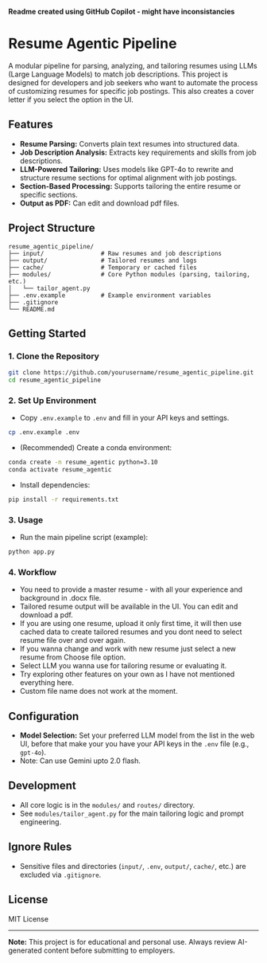 **Readme created using GitHub Copilot - might have inconsistancies**
# Resume Agentic Pipeline

A modular pipeline for parsing, analyzing, and tailoring resumes using LLMs (Large Language Models) to match job descriptions. This project is designed for developers and job seekers who want to automate the process of customizing resumes for specific job postings. This also creates a cover letter if you select the option in the UI.

## Features

- **Resume Parsing:** Converts plain text resumes into structured data.
- **Job Description Analysis:** Extracts key requirements and skills from job descriptions.
- **LLM-Powered Tailoring:** Uses models like GPT-4o to rewrite and structure resume sections for optimal alignment with job postings.
- **Section-Based Processing:** Supports tailoring the entire resume or specific sections.
- **Output as PDF:** Can edit and download pdf files. 

## Project Structure

```
resume_agentic_pipeline/
├── input/                # Raw resumes and job descriptions
├── output/               # Tailored resumes and logs
├── cache/                # Temporary or cached files
├── modules/              # Core Python modules (parsing, tailoring, etc.)
│   └── tailor_agent.py
├── .env.example          # Example environment variables
├── .gitignore
└── README.md
```

## Getting Started

### 1. Clone the Repository

```bash
git clone https://github.com/yourusername/resume_agentic_pipeline.git
cd resume_agentic_pipeline
```

### 2. Set Up Environment

- Copy `.env.example` to `.env` and fill in your API keys and settings.

```bash
cp .env.example .env
```

- (Recommended) Create a conda environment:

```bash
conda create -n resume_agentic python=3.10
conda activate resume_agentic
```

- Install dependencies:

```bash
pip install -r requirements.txt
```

### 3. Usage

- Run the main pipeline script (example):

```bash
python app.py
```
### 4. Workflow
- You need to provide a master resume - with all your experience and background in .docx file.
- Tailored resume output will be available in the UI. You can edit and download a pdf.
- If you are using one resume, upload it only first time, it will then use cached data to create tailored resumes and you dont need to select resume file over and over again.
- If you wanna change and work with new resume just select a new resume from Choose file option.
- Select LLM you wanna use for tailoring resume or evaluating it.
- Try exploring other features on your own as I have not mentioned everything here.
- Custom file name does not work at the moment.

## Configuration

- **Model Selection:** Set your preferred LLM model from the list in the web UI, before that make your you have your API keys in the `.env` file (e.g., `gpt-4o`).
- Note: Can use Gemini upto 2.0 flash.

## Development

- All core logic is in the `modules/` and `routes/`  directory.
- See `modules/tailor_agent.py` for the main tailoring logic and prompt engineering.

## Ignore Rules

- Sensitive files and directories (`input/`, `.env`, `output/`, `cache/`, etc.) are excluded via `.gitignore`.

## License

MIT License

---

**Note:** This project is for educational and personal use. Always review AI-generated content before submitting to employers.